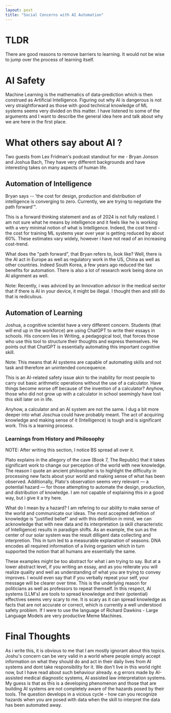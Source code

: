```yaml
---
layout: post
title: "Social Concerns with AI Automation"
---
```


# TLDR

There are good reasons to remove barriers to learning. It would not be wise to jump over the process of learning itself.


# AI Safety

 Machine Learning is the mathematics of data-prediction which is then construed as Artificial Intelligence. Figuring out why AI is dangerous is not very straightforward as those with good technical knowledge of ML systems seems very divided on this matter. I have listened to some of the arguments and I want to describe the general idea here and talk about why we are here in the first place.

# What others say about AI ?

Two guests from Lex Fridman's podcast standout for me - Bryan Jonson and Joshua Bach,  They have very different backgrounds and have interesting takes on many aspects of human life.

## Automation of Intelligence 
Bryan says -- 'the cost for design, production and distribution of intelligence is converging to zero. Currently, we are trying to negotiate the path forward'". 

This is a forward thinking statement and as of 2024 is not fully realized. I am not sure what he means by intelligence and it feels like he is working with a very minimal notion of what is Intelligence.  Indeed, the cost trend - the cost for training ML systems year over year is getting reduced by about 60%. These estimates vary widely, however i have not read of an increasing cost-trend.  

What does the "path forward", that Bryan refers to, look like? Well, there is the AI act in Europe as well as regulatory work in the US, China as well as other countries. Indeed South Korea, a few years ago reduced the tax benefits for automation. There is also a lot of research work being done on AI alignment as well.  

Note: Recently, i was adviced by an Innovation advisor in the medical sector that if there is AI in your device, it might be illegal. I thought then and still do that is rediculous.

## Automation of Learning
Joshua, a cognitive scientist have a very different concern. Students (that will end up in the workforce) are using ChatGPT to write their essays in schools. His concern lies in Writing, a pedagogical tool, that forces those who use this tool to structure their thoughts and express themselves. He points out that ChatGPT is essentially automating this important cognitive skill.

Note: This means that AI systems are capable of automating skills and not task and therefore an unintended concequence.

This is an AI-related safety issue akin to the inability for most people to carry out basic arithmetic operations without the use of a calculator. Have things become worse off because of the invention of a calculator? Anyhow, those who did not grow up with a calculator in school seemingly have lost this skill later on in life.

Anyhow, a calculator and an AI system are not the same. I dug a bit more deeper into what Joschua could have probably meant. The act of acquiring knowledge and making sense of it (Intelligence) is tough and is significant work. This is a learning process. 

### Learnings from History and Philosophy

NOTE: After writing this section, I notice BS spread all over it.

 Plato explains in the allegory of the cave (Book 7, The Republic) that it takes significant work to change our perception of the world with new knowledge. The reason I quote an ancient philosopher is to highlight the difficulty in processing new facts about your world and making sense of what has been observed. Additionally, Plato's observation seems very relevant — a potential hazard — for those attempting to automate the design, production, and distribution of knowledge. I am not capable of explaining this in a good way, but i give it a try here.

What do I mean by a hazard? I am refering to our ability to make sense of the world and communicate our ideas. The most accepted definition of knowledge is "justified belief" and with this defintiion in mind, we can acknowledge that with new data and its interpretation (a skill characteristic of Intelligence) results in paradigm shifts. As an example, the sun as the center of our solar system was the result dilligent data collecting and interpretion. This in turn led to a measurable explanation of seasons.  DNA encodes all required information of a living organism which in turn supported the notion that all humans are essentially the same.  

These examples might be too abstract for what i am trying to say. But at   a lower abstract level, if you writing an essay, and as you reiterate you will realize quality and well as understanding of what you are trying to convey improves. I would even say that if you verbally repeat your self, your message will be clearer over time. This is the underlying reason for politicians as well as professors to repeat themself. In this respect, AI systems (LLM's) are tools to spread knowledge and their (potential) effectives seems very scary to me. It is scary as it can spread knowledge as facts that are not accurate or correct, which is currently a well understood safety problem. If I were to use the language of Richard Dawkins - Large Language Models are very productive Meme Machines. 



# Final Thoughts 

As i write this, it is obvious to me that I am mostly ignorant about this topics. Joshu's concern can be very valid in a world where people simply accept information on what they should do and act in their daily lives from AI systems and dont take responsibility for it. We don't live in this world right now, but I have read about such behaviour already. e.g errors made by AI-assisted medical diagnostic systems, AI assisted law interpretation systems. My guess  is that as this is a developing phenomenon and those that are building AI systems are not completely aware of the hazards posed by their tools.  The question develops in a vicious cycle - how can you recognize hazards when you are posed with data when the skill to interpret the data has been automated away. 